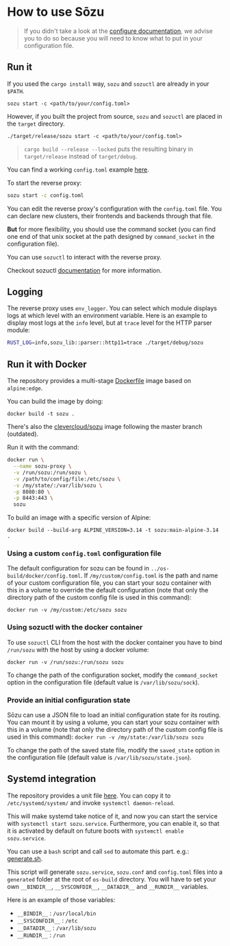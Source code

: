 # How to use Sōzu

> If you didn't take a look at the [configure documentation](./configure.md), we advise you to do so because you will need to know what to put in your configuration file.

## Run it

If you used the `cargo install` way, `sozu` and `sozuctl` are already in your `$PATH`.

`sozu start -c <path/to/your/config.toml>`

However, if you built the project from source, `sozu` and `sozuctl` are placed in the `target` directory.

`./target/release/sozu start -c <path/to/your/config.toml>`

> `cargo build --release --locked` puts the resulting binary in `target/release` instead of `target/debug`.

You can find a working `config.toml` example [here][cfg].

To start the reverse proxy:

```bash
sozu start -c config.toml
```

You can edit the reverse proxy's configuration with the `config.toml` file. You can declare new clusters, their frontends and backends through that file.

**But** for more flexibility, you should use the command socket (you can find one end of that unix socket at the path designed by `command_socket` in the configuration file).

You can use `sozuctl` to interact with the reverse proxy.

Checkout sozuctl [documentation](../ctl/README.md) for more information.

## Logging

The reverse proxy uses `env_logger`. You can select which module displays logs at which level with an environment variable.
Here is an example to display most logs at the `info` level, but at `trace` level for the HTTP parser module:

```bash
RUST_LOG=info,sozu_lib::parser::http11=trace ./target/debug/sozu
```

## Run it with Docker

The repository provides a multi-stage [Dockerfile][df] image based on `alpine:edge`.

You can build the image by doing:

`docker build -t sozu .`

There's also the [clevercloud/sozu](https://hub.docker.com/r/clevercloud/sozu/) image
following the master branch (outdated).

Run it with the command:

```bash
docker run \
  --name sozu-proxy \
  -v /run/sozu:/run/sozu \
  -v /path/to/config/file:/etc/sozu \
  -v /my/state/:/var/lib/sozu \
  -p 8080:80 \
  -p 8443:443 \
  sozu
```

To build an image with a specific version of Alpine:

`docker build --build-arg ALPINE_VERSION=3.14 -t sozu:main-alpine-3.14 .`

### Using a custom `config.toml` configuration file

The default configuration for sozu can be found in `../os-build/docker/config.toml`.
If `/my/custom/config.toml` is the path and name of your custom configuration file, you can start your sozu container with this in a volume to override the default configuration (note that only the directory path of the custom config file is used in this command):

`docker run -v /my/custom:/etc/sozu sozu`

### Using sozuctl with the docker container

To use `sozuctl` CLI from the host with the docker container you have to bind `/run/sozu` with the host by using a docker volume:

`docker run -v /run/sozu:/run/sozu sozu`

To change the path of the configuration socket, modify the `command_socket` option in the configuration file (default value is `/var/lib/sozu/sock`).

### Provide an initial configuration state

Sōzu can use a JSON file to load an initial configuration state for its routing. You can mount it by using a volume, you can start your sozu container with this in a volume (note that only the directory path of the custom config file is used in this command):
`docker run -v /my/state:/var/lib/sozu sozu`

To change the path of the saved state file, modify the `saved_state` option in the configuration file (default value is `/var/lib/sozu/state.json`).

[cfg]: ../bin/config.toml
[df]: ../Dockerfile

## Systemd integration

The repository provides a unit file [here][un]. You can copy it to `/etc/systemd/system/` and invoke `systemctl daemon-reload`.

This will make systemd take notice of it, and now you can start the service with `systemctl start sozu.service`. Furthermore, you can enable it, so that it is activated by default on future boots with `systemctl enable sozu.service`.

You can use a `bash` script and call `sed` to automate this part. e.g.: [generate.sh][gen].

This script will generate `sozu.service`, `sozu.conf` and `config.toml` files into a `generated` folder at the root of `os-build` directory. You will have to set your own `__BINDIR__`, `__SYSCONFDIR__`, `__DATADIR__` and `__RUNDIR__` variables.

Here is an example of those variables:

- `__BINDIR__` : `/usr/local/bin`
- `__SYSCONFDIR__` : `/etc`
- `__DATADIR__` : `/var/lib/sozu`
- `__RUNDIR__` : `/run`

[un]: ../os-build/systemd/sozu.service.in
[gen]: ../os-build/exherbo/generate.sh
